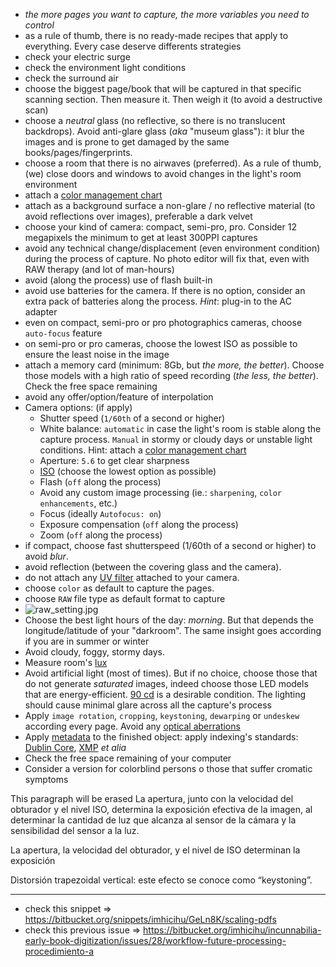 * _the more pages you want to capture, the more variables you need to control_
* as a rule of thumb, there is no ready-made recipes that apply to everything. Every case deserve differents strategies
* check your electric surge
* check the environment light conditions
* check the surround air
* choose the biggest page/book that will be captured in that specific scanning section. Then measure it. Then weigh it (to avoid a destructive scan)
* choose a _neutral_ glass (no reflective, so there is no translucent backdrops). Avoid anti-glare glass (_aka_ "museum glass"): it blur the images and is prone to get damaged by the same books/pages/fingerprints.
* choose a room that there is no airwaves (preferred). As a rule of thumb, (we) close doors and windows to avoid changes in the light's room environment
* attach a [color management chart](https://bitbucket.org/imhicihu/incunnabilia-early-book-digitization/issues/29/workflow-color-management-chart)
* attach as a background surface a non-glare / no reflective material (to avoid reflections over images), preferable a dark velvet
* choose your kind of camera: compact, semi-pro, pro. Consider 12 megapixels the minimum to get at least 300PPI captures
* avoid any technical change/displacement (even environment condition) during the process of capture. No photo editor will fix that, even with RAW therapy (and lot of man-hours)
* avoid (along the process) use of flash built-in
* avoid use batteries for the camera. If there is no option, consider an extra pack of batteries along the process. _Hint_: plug-in to the AC adapter
* even on compact, semi-pro or pro photographics cameras, choose `auto-focus` feature
* on semi-pro or pro cameras, choose the lowest ISO as possible to ensure the least noise in the image
* attach a memory card (minimum: 8Gb, but _the more, the better_). Choose those models with a high ratio of speed recording (_the less, the better_). Check the free space remaining
* avoid any offer/option/feature of interpolation
* Camera options: (if apply)
	* Shutter speed (`1/60th` of a second or higher)
	* White balance: `automatic` in case the light's room is stable along the capture process. `Manual` in stormy or cloudy days or unstable light conditions. Hint: attach a [color management chart](https://bitbucket.org/imhicihu/incunnabilia-early-book-digitization/issues/29/workflow-color-management-chart)
	* Aperture: `5.6` to get clear sharpness
	* [ISO](https://en.wikipedia.org/wiki/Film_speed) (choose the lowest option as possible)
	* Flash (`off` along the process)
	* Avoid any custom image processing (ie.: `sharpening`, `color enhancements`, etc.)
	* Focus (ideally `Autofocus: on`)
	* Exposure compensation (`off` along the process)
	* Zoom (`off` along the process)
* if compact, choose fast shutterspeed (1/60th of a second or higher) to avoid _blur_.
* avoid reflection (between the covering glass and the camera).
* do not attach any [UV filter](https://improvephotography.com/2278/12-photography-myths-every-photographer-should-know/) attached to your camera.
* choose `color` as default to capture the pages.
* choose `RAW` file type as default format to capture 
* ![raw_setting.jpg](https://bitbucket.org/repo/5qA7gpA/images/93963878-raw_setting.jpg)
* Choose the best light hours of the day: _morning_. But that depends the longitude/latitude of your "darkroom". The same insight goes according if you are in summer or winter
* Avoid cloudy, foggy, stormy days. 
* Measure room's [lux](https://itunes.apple.com/es/app/light-meter-lux-measurement-tool/id642285909?mt=8)
* Avoid artificial light (most of times). But if no choice, choose those that do not generate _saturated_ images, indeed choose those LED models that are energy-efficient. [90 cd](https://en.wikipedia.org/wiki/Candela) is a desirable condition. The lighting should cause minimal glare across all the capture's process
* Apply `image rotation`, `cropping`, `keystoning`, `dewarping` or `undeskew` according every page. Avoid any [optical aberrations](https://en.wikipedia.org/wiki/Optical_aberration#Distortion_of_the_image)
* Apply [metadata](https://bitbucket.org/imhicihu/digitalizacion-worflow/src/master/Metadata.md) to the finished object: apply indexing's standards: [Dublin Core](https://en.wikipedia.org/wiki/Dublin_Core), [XMP](https://en.wikipedia.org/wiki/Extensible_Metadata_Platform) _et alia_
* Check the free space remaining of your computer
* Consider a version for colorblind persons o those that suffer cromatic symptoms



This paragraph will be erased
La apertura, junto con la velocidad del obturador y el nivel ISO, determina la exposición efectiva de la imagen, al determinar la cantidad de luz que alcanza al sensor de la cámara y la sensibilidad del sensor a la luz.

La apertura, la velocidad del obturador, y el nivel de ISO determinan la exposición

Distorsión trapezoidal vertical: este efecto se conoce como “keystoning”.




-----------------
* check this snippet => https://bitbucket.org/snippets/imhicihu/GeLn8K/scaling-pdfs
* check this previous issue => https://bitbucket.org/imhicihu/incunnabilia-early-book-digitization/issues/28/workflow-future-processing-procedimiento-a